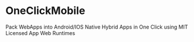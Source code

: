OneClickMobile
==============

Pack WebApps into Android/IOS Native Hybrid Apps in One Click using MIT Licensed App Web Runtimes
